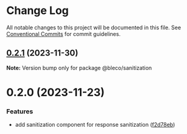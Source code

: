# Change Log

All notable changes to this project will be documented in this file.
See [Conventional Commits](https://conventionalcommits.org) for commit guidelines.

## [0.2.1](https://github.com/betaly/bleco/compare/@bleco/sanitization@0.2.0...@bleco/sanitization@0.2.1) (2023-11-30)

**Note:** Version bump only for package @bleco/sanitization





# 0.2.0 (2023-11-23)


### Features

* add sanitization component for response sanitization ([f2d78eb](https://github.com/betaly/bleco/commit/f2d78eb358cbd6700547c8fbe4fc1018ebc7e3d1))
